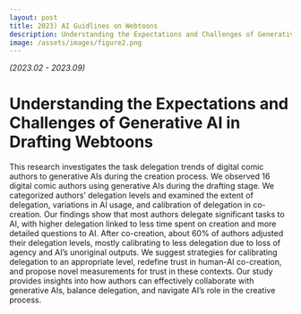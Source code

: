 ```yaml
---
layout: post
title: 2023) AI Guidlines on Webtoons
description: Understanding the Expectations and Challenges of Generative AI in Drafting Webtoons
image: /assets/images/figure2.png
---
```


*(2023.02 - 2023.09)*

Understanding the Expectations and Challenges of Generative AI in Drafting Webtoons
============

This research investigates the task delegation trends of digital comic authors to generative AIs during the creation process. We observed 16 digital comic authors using generative AIs during the drafting stage. We categorized authors’ delegation levels and examined the extent of delegation, variations in AI usage, and calibration of delegation in co-creation. Our findings show that most authors delegate significant tasks to AI, with higher delegation linked to less time spent on creation and more detailed questions to AI. After co-creation, about 60% of authors adjusted their delegation levels, mostly calibrating to less delegation due to loss of agency and AI’s unoriginal outputs. We suggest strategies for calibrating delegation to an appropriate level, redefine trust in human-AI co-creation, and propose novel measurements for trust in these contexts. Our study provides insights into how authors can effectively collaborate with generative AIs, balance delegation, and navigate AI’s role in the creative process.
